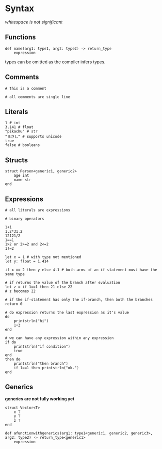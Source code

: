 # Syntax

*whitespace is not significant*

## Functions

```
def name(arg1: type1, arg2: type2) -> return_type
	expression
```

types can be omitted as the compiler infers types.

## Comments

```
# this is a comment

# all comments are single line
```

## Literals

```
1 # int 
3.141 # float
"pikachu" # str
"まさし" # supports unicode
true 
false # booleans
```

## Structs
```
struct Person<generic1, generic2>
	age int
	name str
end
```

## Expressions

```
# all literals are expressions

# binary operators

1+1
1.2*31.2
12121/2
1==1
1>2 or 2>=2 and 2<=2
1!=2

let x = 1 # with type not mentioned
let y: float = 1.414

if x == 2 then y else 4.1 # both arms of an if statement must have the same type

# if returns the value of the branch after evaluation
let z = if 1==1 then 21 else 22
# z becomes 22

# if the if-statement has only the if-branch, then both the branches return 0

# do expression returns the last expression as it's value
do
	printstrln("hi")
	1+2
end

# we can have any expression within any expression
if do
	printstrln("if condition")
	true
end 
then do
	printstrln("then branch")
	if 1==1 then printstrln("ok.")
end

```
## Generics

**generics are not fully working yet**
```
struct Vector<T>
	x T
	y T
	z T
end
```

```
def afunctionwithgenerics(arg1: type1<generic1, generic2, generic3>, arg2: type2) -> return_type<generic1>
	expression
```
